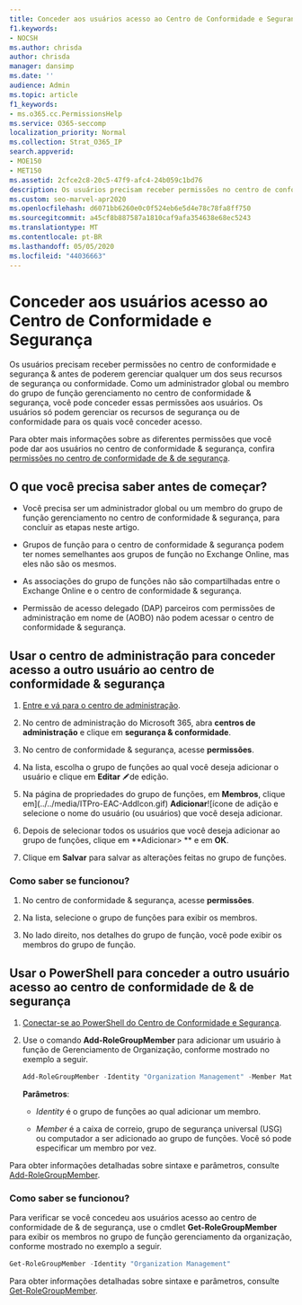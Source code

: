 ```yaml
---
title: Conceder aos usuários acesso ao Centro de Conformidade e Segurança
f1.keywords:
- NOCSH
ms.author: chrisda
author: chrisda
manager: dansimp
ms.date: ''
audience: Admin
ms.topic: article
f1_keywords:
- ms.o365.cc.PermissionsHelp
ms.service: O365-seccomp
localization_priority: Normal
ms.collection: Strat_O365_IP
search.appverid:
- MOE150
- MET150
ms.assetid: 2cfce2c8-20c5-47f9-afc4-24b059c1bd76
description: Os usuários precisam receber permissões no centro de conformidade & segurança da Microsoft 365 antes de poderem gerenciar qualquer um dos seus recursos de segurança ou conformidade.
ms.custom: seo-marvel-apr2020
ms.openlocfilehash: d6071bb6260e0c0f524eb6e5d4e78c78fa8ff750
ms.sourcegitcommit: a45cf8b887587a1810caf9afa354638e68ec5243
ms.translationtype: MT
ms.contentlocale: pt-BR
ms.lasthandoff: 05/05/2020
ms.locfileid: "44036663"
---
```

# <a name="give-users-access-to-the-security--compliance-center"></a>Conceder aos usuários acesso ao Centro de Conformidade e Segurança

Os usuários precisam receber permissões no centro de conformidade e segurança & antes de poderem gerenciar qualquer um dos seus recursos de segurança ou conformidade. Como um administrador global ou membro do grupo de função gerenciamento no centro de conformidade & segurança, você pode conceder essas permissões aos usuários. Os usuários só podem gerenciar os recursos de segurança ou de conformidade para os quais você conceder acesso.

Para obter mais informações sobre as diferentes permissões que você pode dar aos usuários no centro de conformidade & segurança, confira [permissões no centro de conformidade de & de segurança](permissions-in-the-security-and-compliance-center.md).

## <a name="what-do-you-need-to-know-before-you-begin"></a>O que você precisa saber antes de começar?

- Você precisa ser um administrador global ou um membro do grupo de função gerenciamento no centro de conformidade & segurança, para concluir as etapas neste artigo.

- Grupos de função para o centro de conformidade & segurança podem ter nomes semelhantes aos grupos de função no Exchange Online, mas eles não são os mesmos.

- As associações do grupo de funções não são compartilhadas entre o Exchange Online e o centro de conformidade & segurança.

- Permissão de acesso delegado (DAP) parceiros com permissões de administração em nome de (AOBO) não podem acessar o centro de conformidade & segurança.

## <a name="use-the-admin-center-to-give-another-user-access-to-the-security--compliance-center"></a>Usar o centro de administração para conceder acesso a outro usuário ao centro de conformidade & segurança

1. [Entre e vá para o centro de administração](https://docs.microsoft.com/microsoft-365/compliance/go-to-the-securitycompliance-center).

2. No centro de administração do Microsoft 365, abra **centros de administração** e clique em **segurança & conformidade**.

3. No centro de conformidade & segurança, acesse **permissões**.

4. Na lista, escolha o grupo de funções ao qual você deseja adicionar o usuário e clique em **Editar** ![ícone](../../media/O365-MDM-CreatePolicy-EditIcon.gif)de edição.

5. Na página de propriedades do grupo de funções, em **Membros**, clique em](../../media/ITPro-EAC-AddIcon.gif) **Adicionar**![ícone de adição e selecione o nome do usuário (ou usuários) que você deseja adicionar.

6. Depois de selecionar todos os usuários que você deseja adicionar ao grupo de funções, clique em **Adicionar\> ** e em **OK**.

7. Clique em **Salvar** para salvar as alterações feitas no grupo de funções.

### <a name="how-do-you-know-this-worked"></a>Como saber se funcionou?

1. No centro de conformidade & segurança, acesse **permissões**.

2. Na lista, selecione o grupo de funções para exibir os membros.

3. No lado direito, nos detalhes do grupo de função, você pode exibir os membros do grupo de função.

## <a name="use-powershell-to-give-another-user-access-to-the-security--compliance-center"></a>Usar o PowerShell para conceder a outro usuário acesso ao centro de conformidade de & de segurança

1. [Conectar-se ao PowerShell do Centro de Conformidade e Segurança](https://docs.microsoft.com/powershell/exchange/office-365-scc/connect-to-scc-powershell/connect-to-scc-powershell).

2. Use o comando **Add-RoleGroupMember** para adicionar um usuário à função de Gerenciamento de Organização, conforme mostrado no exemplo a seguir.

   ```PowerShell
   Add-RoleGroupMember -Identity "Organization Management" -Member MatildaS
   ```

   **Parâmetros**:

   - _Identity_ é o grupo de funções ao qual adicionar um membro.

   - _Member_ é a caixa de correio, grupo de segurança universal (USG) ou computador a ser adicionado ao grupo de funções. Você só pode especificar um membro por vez.

Para obter informações detalhadas sobre sintaxe e parâmetros, consulte [Add-RoleGroupMember](https://docs.microsoft.com/powershell/module/exchange/role-based-access-control/Add-RoleGroupMember).

### <a name="how-do-you-know-this-worked"></a>Como saber se funcionou?

Para verificar se você concedeu aos usuários acesso ao centro de conformidade de & de segurança, use o cmdlet **Get-RoleGroupMember** para exibir os membros no grupo de função gerenciamento da organização, conforme mostrado no exemplo a seguir.

```PowerShell
Get-RoleGroupMember -Identity "Organization Management"
```

Para obter informações detalhadas sobre sintaxe e parâmetros, consulte [Get-RoleGroupMember](https://docs.microsoft.com/powershell/module/exchange/role-based-access-control/Get-RoleGroupMember).
